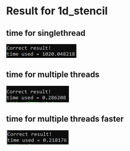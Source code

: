 # Result for 1d_stencil

## time for singlethread

![](https://github.com/Panggundam00/parallelProgramming/blob/master/singlethreads.png)


## time for multiple threads

![](https://github.com/Panggundam00/parallelProgramming/blob/master/multiplethreads.png)


## time for multiple threads faster

![](https://github.com/Panggundam00/parallelProgramming/blob/master/multiplethreads_faster.png)

